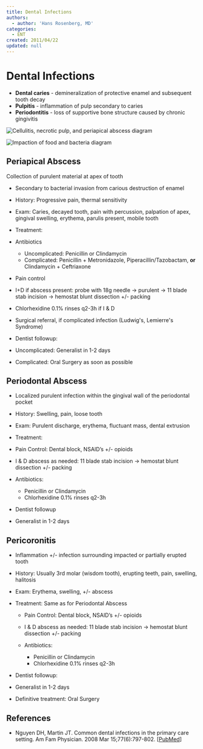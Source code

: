 ```yaml
---
title: Dental Infections
authors:
  - author: 'Hans Rosenberg, MD'
categories:
  - ENT
created: 2011/04/22
updated: null
---
```


# Dental Infections

- **Dental caries** - demineralization of protective enamel and subsequent tooth decay
- **Pulpitis** - inflammation of pulp secondary to caries
- **Periodontitis** - loss of supportive bone structure caused by chronic gingivitis

![Cellulitis, necrotic pulp, and periapical abscess diagram](media/dental-infections_image-1.png)

![Impaction of food and bacteria diagram](media/dental-infections_image-2.png)

## Periapical Abscess

Collection of purulent material at apex of tooth

- Secondary to bacterial invasion from carious destruction of enamel
- History: Progressive pain, thermal sensitivity
- Exam: Caries, decayed tooth, pain with percussion, palpation of apex, gingival swelling, erythema, parulis present, mobile tooth
- Treatment:

- Antibiotics

  - Uncomplicated: <span class="drug">Penicillin</span> or <span class="drug">Clindamycin</span>
  - Complicated: <span class="drug">Penicillin</span> + <span class="drug">Metronidazole</span>, Piperacillin/Tazobactam, **or** <span class="drug">Clindamycin</span> + <span class="drug">Ceftriaxone</span>

- Pain control
- I+D if abscess present: probe with 18g needle → purulent → 11 blade stab incision → hemostat blunt dissection +/- packing
- <span class="drug">Chlorhexidine</span> 0.1% rinses q2-3h if I & D
- Surgical referral, if complicated infection (Ludwig's, Lemierre's Syndrome)

- Dentist followup:

- Uncomplicated: Generalist in 1-2 days
- Complicated: Oral Surgery as soon as possible

## Periodontal Abscess

- Localized purulent infection within the gingival wall of the periodontal pocket
- History: Swelling, pain, loose tooth
- Exam: Purulent discharge, erythema, fluctuant mass, dental extrusion
- Treatment:

- Pain Control: Dental block, NSAID’s +/- opioids
- I & D abscess as needed: 11 blade stab incision → hemostat blunt dissection +/- packing
- Antibiotics:

  - <span class="drug">Penicillin</span> or <span class="drug">Clindamycin</span>
  - <span class="drug">Chlorhexidine</span> 0.1% rinses q2-3h

- Dentist followup
- Generalist in 1-2 days

## Pericoronitis

- Inflammation +/- infection surrounding impacted or partially erupted tooth
- History: Usually 3rd molar (wisdom tooth), erupting teeth, pain, swelling, halitosis
- Exam: Erythema, swelling, +/- abscess
- Treatment: Same as for Periodontal Abscess

  - Pain Control: Dental block, NSAID’s +/- opioids
  - I & D abscess as needed: 11 blade stab incision → hemostat blunt dissection +/- packing
  - Antibiotics:

    - <span class="drug">Penicillin</span> or <span class="drug">Clindamycin</span>
    - <span class="drug">Chlorhexidine</span> 0.1% rinses q2-3h

- Dentist followup: 
- Generalist in 1-2 days

- Definitive treatment: Oral Surgery

## References

- Nguyen DH, Martin JT. Common dental infections in the primary care setting. Am Fam Physician. 2008 Mar 15;77(6):797-802. [[PubMed](https://www.ncbi.nlm.nih.gov/pubmed/?term=18386594)]
